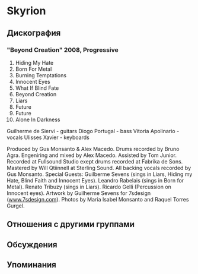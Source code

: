 # Skyrion



## Дискография

### "Beyond Creation" 2008, Progressive

01. Hiding My Hate
02. Born For Metal
03. Burning Temptations
04. Innocent Eyes
05. What If Blind Fate
06. Beyond Creation
07. Liars
08. Future
09. Future
10. Alone In Darkness

Guilherme de Siervi - guitars
Diogo Portugal - bass
Vitoria Apolinario - vocals
Ulisses Xavier - keyboards

Produced by Gus Monsanto & Alex Macedo.
Drums recorded by Bruno Agra.
Engeniring and mixed by Alex Macedo.
Assisted by Tom Junior.
Recorded at Fullsound Studio exept drums recorded at Fabrika de Sons.
Mastered by Will Qtiinnell at Sterling Sound.
All backing vocals recorded by Gus Monsanto.
Special Guests:
Guilberme Sevens (sings in Liars, Hiding my Hate, Blind Faith and Innocent Eyes).
Leandro Rabelais (sings in Born for Metal).
Renato Tribuzy (sings in Liars).
Ricardo Gelli (Percussion on Innocent eyes).
Artwork by Guilherme Sevens for 7sdesign (www.7sdesign.com).
Photos by Maria Isabel Monsanto and Raquel Torres Gurgel.


## Отношения с другими группами


## Обсуждения


## Упоминания

